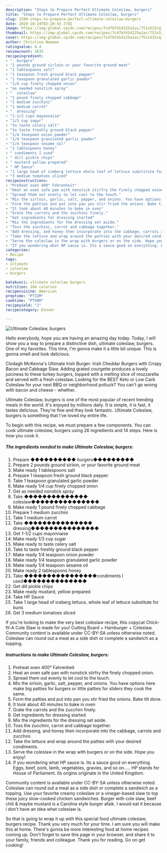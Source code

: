 ```yaml
---
description: "Steps to Prepare Perfect Ultimate Coleslaw, burgers"
title: "Steps to Prepare Perfect Ultimate Coleslaw, burgers"
slug: 1589-steps-to-prepare-perfect-ultimate-coleslaw-burgers
date: 2020-10-24T02:28:43.774Z
image: https://img-global.cpcdn.com/recipes/7c47bfd14125a1ac/751x532cq70/ultimate-coleslaw-burgers-recipe-main-photo.jpg
thumbnail: https://img-global.cpcdn.com/recipes/7c47bfd14125a1ac/751x532cq70/ultimate-coleslaw-burgers-recipe-main-photo.jpg
cover: https://img-global.cpcdn.com/recipes/7c47bfd14125a1ac/751x532cq70/ultimate-coleslaw-burgers-recipe-main-photo.jpg
author: Christina Newman
ratingvalue: 4.4
reviewcount: 2635
recipeingredient:
- "  burgers"
- "2 pounds ground sirloin or your favorite ground meat"
- "1 tablespoons salt"
- "1 teaspoon fresh ground black pepper"
- "1 teaspoon granulated garlic powder"
- "1/4 cup finely chopped onion"
- "as needed nonstick spray"
- "  coleslaw"
- "1 pound finely chopped cabbage"
- "1 medium zucchini"
- "1 medium carrot"
- "  dressing"
- "1-1/2 cups mayonnaise"
- "1/3 cup sugar"
- "to taste celery salt"
- "to taste freshly ground black pepper"
- "1/4 teaspoon onion powder"
- "1/4 teaspoon granulated garlic powder"
- "1/4 teaspoon sesame oil"
- "2 tablespoons honey"
- " condiments I used"
- " dill pickle chips"
- " mustard yellow prepared"
- " HP Sauce"
- "1 large head of iceberg lettuce whole leaf of lettuce substitute for buns"
- "3 medium tomatoes sliced"
recipeinstructions:
- "Preheat oven 400° Fahrenheit"
- "Heat an oven safe pan with nonstick stirfry the finely chopped onion."
- "Spread them out evenly to let cool to the touch."
- "Mix the sirloin, garlic, salt, pepper, and onions. You have options here make big patties for burgers or little patties for sliders they cook the same."
- "Form the patties and put into pan you stir fried the onions. Bake till done."
- "It took about 40 minutes to bake in oven"
- "Grate the carrots and the zucchini finely."
- "Get ingredients for dressing started"
- "Mix the ingredients for the dressing set aside."
- "Toss the zucchini, carrot and cabbage together."
- "Add dressing, and honey then incorporate into the cabbage, carrots and zucchini."
- "Take the lettuce and wrap around the patties with your desired condiments."
- "Serve the coleslaw in the wrap with burgers or on the side. Hope you enjoy!"
- "If you wondering what HP sauce is. Its a sauce good on everything. Eggs, beef, pork, lamb, vegetables, gravies, and so on..... HP stands for House of Parliament. Its origins originate in the United Kingdom."
categories:
- Recipe
tags:
- ultimate
- coleslaw
- burgers

katakunci: ultimate coleslaw burgers 
nutrition: 184 calories
recipecuisine: American
preptime: "PT32M"
cooktime: "PT48M"
recipeyield: "2"
recipecategory: Dinner

---
```



![Ultimate Coleslaw, burgers](https://img-global.cpcdn.com/recipes/7c47bfd14125a1ac/751x532cq70/ultimate-coleslaw-burgers-recipe-main-photo.jpg)

Hello everybody, hope you are having an amazing day today. Today, I will show you a way to prepare a distinctive dish, ultimate coleslaw, burgers. One of my favorites. This time, I'm gonna make it a little bit unique. This is gonna smell and look delicious.

Clodagh McKenna&#39;s Ultimate Irish Burger: Irish Cheddar Burgers with Crispy Bacon and Cabbage Slaw. Adding grated courgette produces a lovely juiciness to these turkey burgers, topped with a melting slice of mozzarella and served with a fresh coleslaw. Looking for the BEST Keto or Low Carb Coleslaw for your next BBQ or neighborhood potluck? You can&#39;t go wrong with bacon and cheese - whether.

Ultimate Coleslaw, burgers is one of the most popular of recent trending meals in the world. It's enjoyed by millions daily. It is simple, it is fast, it tastes delicious. They're fine and they look fantastic. Ultimate Coleslaw, burgers is something that I've loved my entire life.


To begin with this recipe, we must prepare a few components. You can cook ultimate coleslaw, burgers using 26 ingredients and 14 steps. Here is how you cook it.

<!--inarticleads1-->

##### The ingredients needed to make Ultimate Coleslaw, burgers:

1. Prepare  ◆◆◆◆◆◆◆◆◆◆ burgers◆◆◆◆◆◆◆◆◆
1. Prepare 2 pounds ground sirloin, or your favorite ground meat
1. Make ready 1 tablespoons salt
1. Prepare 1 teaspoon fresh ground black pepper
1. Take 1 teaspoon granulated garlic powder
1. Make ready 1/4 cup finely chopped onion
1. Get as needed nonstick spray
1. Take  ◆◆◆◆◆◆◆◆◆◆◆◆◆◆ coleslaw◆◆◆◆◆◆◆◆◆◆◆◆◆◆◆
1. Make ready 1 pound finely chopped cabbage
1. Prepare 1 medium zucchini
1. Take 1 medium carrot
1. Take  ◆◆◆◆◆◆◆◆◆◆◆◆◆◆◆ dressing◆◆◆◆◆◆◆◆◆◆◆◆◆◆◆
1. Get 1-1/2 cups mayonnaise
1. Make ready 1/3 cup sugar
1. Make ready to taste celery salt
1. Take to taste freshly ground black pepper
1. Make ready 1/4 teaspoon onion powder
1. Make ready 1/4 teaspoon granulated garlic powder
1. Make ready 1/4 teaspoon sesame oil
1. Make ready 2 tablespoons honey
1. Take  ◆◆◆◆◆◆◆◆◆◆◆◆◆◆◆◆condiments I used◆◆◆◆◆◆◆◆◆◆◆◆◆◆
1. Get  dill pickle chips
1. Make ready  mustard, yellow prepared
1. Take  HP Sauce
1. Take 1 large head of iceberg lettuce, whole leaf of lettuce substitute for buns
1. Get 3 medium tomatoes sliced


If you&#39;re looking to make the very best coleslaw recipe, this copycat Chick-fil-A Cole Slaw is made for you! Cutting Board + Hamburger + Coleslaw. Community content is available under CC-BY-SA unless otherwise noted. Coleslaw can round out a meal as a side dish or complete a sandwich as a topping. 

<!--inarticleads2-->

##### Instructions to make Ultimate Coleslaw, burgers:

1. Preheat oven 400° Fahrenheit
1. Heat an oven safe pan with nonstick stirfry the finely chopped onion.
1. Spread them out evenly to let cool to the touch.
1. Mix the sirloin, garlic, salt, pepper, and onions. You have options here make big patties for burgers or little patties for sliders they cook the same.
1. Form the patties and put into pan you stir fried the onions. Bake till done.
1. It took about 40 minutes to bake in oven
1. Grate the carrots and the zucchini finely.
1. Get ingredients for dressing started
1. Mix the ingredients for the dressing set aside.
1. Toss the zucchini, carrot and cabbage together.
1. Add dressing, and honey then incorporate into the cabbage, carrots and zucchini.
1. Take the lettuce and wrap around the patties with your desired condiments.
1. Serve the coleslaw in the wrap with burgers or on the side. Hope you enjoy!
1. If you wondering what HP sauce is. Its a sauce good on everything. Eggs, beef, pork, lamb, vegetables, gravies, and so on..... HP stands for House of Parliament. Its origins originate in the United Kingdom.


Community content is available under CC-BY-SA unless otherwise noted. Coleslaw can round out a meal as a side dish or complete a sandwich as a topping. Use your favorite creamy coleslaw or a vinegar-based slaw to top these juicy slow-cooked chicken sandwiches. Burger with cole slaw, beef chili &amp; maybe mustard is a Carolina style burger afaik. I would eat it because i don&#39;t have an idea what coleslaw is. 

So that is going to wrap it up with this special food ultimate coleslaw, burgers recipe. Thank you very much for your time. I am sure you will make this at home. There's gonna be more interesting food at home recipes coming up. Don't forget to save this page in your browser, and share it to your family, friends and colleague. Thank you for reading. Go on get cooking!
